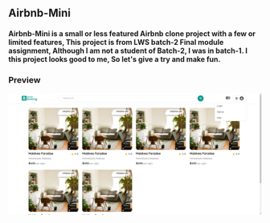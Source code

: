 ## Airbnb-Mini

#### Airbnb-Mini is a small or less featured Airbnb clone project with a few or limited features, This project is from LWS batch-2 Final module assignment, Although I am not a student of Batch-2, I was in batch-1. I this project looks good to me, So let's give a try and make fun.

### Preview

![Cover](./public/cover.png)
